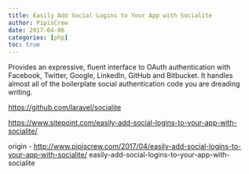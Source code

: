 ```yaml
---
title: Easily Add Social Logins to Your App with Socialite
author: PipisCrew
date: 2017-04-06
categories: [php]
toc: true
---
```


Provides an expressive, fluent interface to OAuth authentication with Facebook, Twitter, Google, LinkedIn, GitHub and Bitbucket. It handles almost all of the boilerplate social authentication code you are dreading writing.

https://github.com/laravel/socialite

https://www.sitepoint.com/easily-add-social-logins-to-your-app-with-socialite/

origin - http://www.pipiscrew.com/2017/04/easily-add-social-logins-to-your-app-with-socialite/ easily-add-social-logins-to-your-app-with-socialite